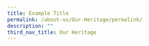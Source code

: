 ```yaml
---
title: Example Title
permalink: /about-us/Our-Heritage/permalink/
description: ""
third_nav_title: Our Heritage
---
```

